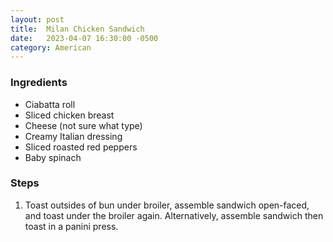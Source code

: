 ```yaml
---
layout: post
title:  Milan Chicken Sandwich
date:   2023-04-07 16:30:00 -0500
category: American
---
```


### Ingredients

- Ciabatta roll
- Sliced chicken breast
- Cheese (not sure what type)
- Creamy Italian dressing
- Sliced roasted red peppers
- Baby spinach

### Steps

1. Toast outsides of bun under broiler, assemble sandwich open-faced, and toast under the broiler again. Alternatively, assemble sandwich then toast in a panini press.
